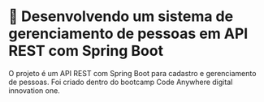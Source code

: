 # :construction_worker: Desenvolvendo um sistema de gerenciamento de pessoas em API REST com Spring Boot





O projeto é um API REST com Spring Boot para cadastro e gerenciamento de pessoas. Foi criado dentro do bootcamp Code Anywhere  digital innovation one.
